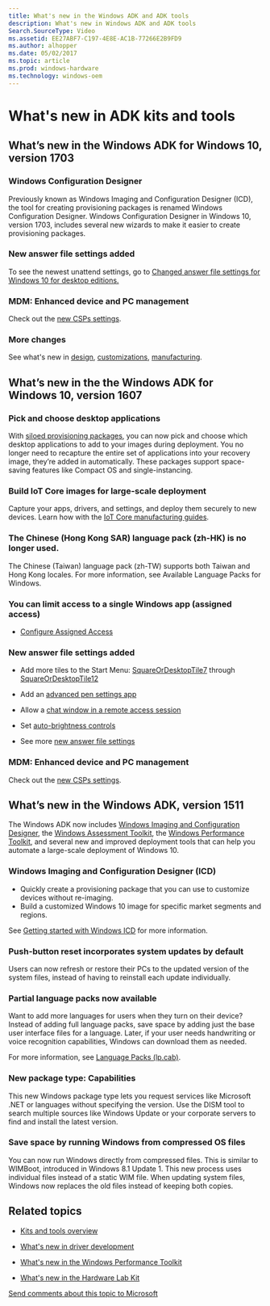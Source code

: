 ```yaml
---
title: What's new in the Windows ADK and ADK tools
description: What's new in Windows ADK and ADK tools
Search.SourceType: Video
ms.assetid: EE27ABF7-C197-4E8E-AC1B-77266E2B9FD9
ms.author: alhopper
ms.date: 05/02/2017
ms.topic: article
ms.prod: windows-hardware
ms.technology: windows-oem
---
```


# What's new in ADK kits and tools

## <a href="" id="adk"></a>What’s new in the Windows ADK for Windows 10, version 1703

### Windows Configuration Designer

Previously known as Windows Imaging and Configuration Designer (ICD), the tool for creating provisioning packages is renamed Windows Configuration Designer. Windows Configuration Designer in Windows 10, version 1703, includes several new wizards to make it easier to create provisioning packages.

### New answer file settings added

To see the newest unattend settings, go to [Changed answer file settings for Windows 10 for desktop editions.](https://msdn.microsoft.com/en-us/windows/hardware/commercialize/customize/desktop/unattend/changed-answer-file-settings-for-windows-10-build-1703)

### MDM: Enhanced device and PC management

Check out the [new CSPs settings](https://msdn.microsoft.com/en-us/library/windows/hardware/mt299056.aspx#whatsnew_1607).

### More changes

See what's new in [design](https://msdn.microsoft.com/library/windows/hardware/mt703371.aspx), [customizations](https://msdn.microsoft.com/en-us/library/windows/hardware/mt723363.aspx), [manufacturing](https://msdn.microsoft.com/windows/hardware/commercialize/manufacture/whats-new-in-windows-manufacturing).

## <a href="" id="adk"></a>What’s new in the the Windows ADK for Windows 10, version 1607

### Pick and choose desktop applications

With [siloed provisioning packages](https://msdn.microsoft.com/windows/hardware/commercialize/manufacture/desktop/siloed-provisioning-packages), you can now pick and choose which desktop applications to add to your images during deployment. You no longer need to recapture the entire set of applications into your recovery image, they’re added in automatically. These packages support space-saving features like Compact OS and single-instancing. 

### Build IoT Core images for large-scale deployment

Capture your apps, drivers, and settings, and deploy them securely to new devices. Learn how with the [IoT Core manufacturing guides](https://msdn.microsoft.com/windows/hardware/commercialize/manufacture/iot/iot-core-manufacturing-guide).

### The Chinese (Hong Kong SAR) language pack (zh-HK) is no longer used.

The Chinese (Taiwan) language pack (zh-TW) supports both Taiwan and Hong Kong locales. For more information, see Available Language Packs for Windows.

### You can limit access to a single Windows app (assigned access)

 - [Configure Assigned Access](https://msdn.microsoft.com/library/windows/hardware/mt620043)

### New answer file settings added

-  Add more tiles to the Start Menu: [SquareOrDesktopTile7](https://msdn.microsoft.com/library/windows/hardware/dn915881) through [SquareOrDesktopTile12](https://msdn.microsoft.com/library/windows/hardware/dn915868)

-  Add an [advanced pen settings app](https://msdn.microsoft.com/library/windows/hardware/mt757353)

-  Allow a [chat window in a remote access session](https://msdn.microsoft.com/library/windows/hardware/mt752384)

-  Set [auto-brightness controls](https://msdn.microsoft.com/library/windows/hardware/dn757391)

-  See more [new answer file settings](https://msdn.microsoft.com/library/windows/hardware/mt750416.aspx)

### MDM: Enhanced device and PC management

Check out the [new CSPs settings](https://msdn.microsoft.com/en-us/library/windows/hardware/mt299056.aspx#whatsnew_1607).


## <a href="" id="adk"></a>What’s new in the Windows ADK, version 1511

The Windows ADK now includes [Windows Imaging and Configuration Designer](https://msdn.microsoft.com/library/windows/hardware/dn916113.aspx), the [Windows Assessment Toolkit](https://msdn.microsoft.com/windows/hardware/commercialize/test/assessments/index), the [Windows Performance Toolkit](https://msdn.microsoft.com/windows/hardware/commercialize/test/wpt/index), and several new and improved deployment tools that can help you automate a large-scale deployment of Windows 10.

### Windows Imaging and Configuration Designer (ICD)

-   Quickly create a provisioning package that you can use to customize devices without re-imaging.
-   Build a customized Windows 10 image for specific market segments and regions.

See [Getting started with Windows ICD](https://msdn.microsoft.com/library/windows/hardware/dn916112.aspx) for more information.

### Push-button reset incorporates system updates by default

Users can now refresh or restore their PCs to the updated version of the system files, instead of having to reinstall each update individually.

### Partial language packs now available

Want to add more languages for users when they turn on their device? Instead of adding full language packs, save space by adding just the base user interface files for a language. Later, if your user needs handwriting or voice recognition capabilities, Windows can download them as needed.

For more information, see [Language Packs (lp.cab)](https://msdn.microsoft.com/windows/hardware/commercialize/manufacture/desktop/language-packs-and-windows-deployment).

### New package type: Capabilities

This new Windows package type lets you request services like Microsoft .NET or languages without specifying the version. Use the DISM tool to search multiple sources like Windows Update or your corporate servers to find and install the latest version.

### Save space by running Windows from compressed OS files

You can now run Windows directly from compressed files. This is similar to WIMBoot, introduced in Windows 8.1 Update 1. This new process uses individual files instead of a static WIM file. When updating system files, Windows now replaces the old files instead of keeping both copies.


## Related topics

- [Kits and tools overview](kits-and-tools-overview.md)

- [What's new in driver development](https://msdn.microsoft.com/windows/hardware/drivers/what-s-new-in-driver-development)

- [What's new in the Windows Performance Toolkit](https://msdn.microsoft.com/en-us/library/windows/hardware/dn927303.aspx)

- [What's new in the Hardware Lab Kit](https://msdn.microsoft.com/library/windows/hardware/mt187880.aspx)
 

[Send comments about this topic to Microsoft](mailto:wsddocfb@microsoft.com?subject=Documentation%20feedback%20%5Bp_getstarted\p_getstarted%5D:%20What's%20new%20in%20kits%20and%20tools%20%20RELEASE:%20%286/15/2016%29&body=%0A%0APRIVACY%20STATEMENT%0A%0AWe%20use%20your%20feedback%20to%20improve%20the%20documentation.%20We%20don't%20use%20your%20email%20address%20for%20any%20other%20purpose,%20and%20we'll%20remove%20your%20email%20address%20from%20our%20system%20after%20the%20issue%20that%20you're%20reporting%20is%20fixed.%20While%20we're%20working%20to%20fix%20this%20issue,%20we%20might%20send%20you%20an%20email%20message%20to%20ask%20for%20more%20info.%20Later,%20we%20might%20also%20send%20you%20an%20email%20message%20to%20let%20you%20know%20that%20we've%20addressed%20your%20feedback.%0A%0AFor%20more%20info%20about%20Microsoft's%20privacy%20policy,%20see%20http://privacy.microsoft.com/default.aspx. "Send comments about this topic to Microsoft")





